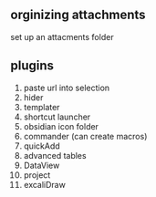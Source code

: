 ## orginizing attachments
 set up an attacments folder
## plugins
1. paste url into selection
2. hider
3. templater
4. shortcut launcher
5. obsidian icon folder
6. commander (can create macros)
7. quickAdd
8. advanced tables
9. DataView
10. project
11. excaliDraw